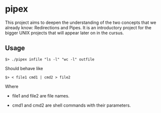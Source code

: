 # pipex

This project aims to deepen the understanding of the two concepts that we already know: Redirections and Pipes.
It is an introductory project for the bigger UNIX projects that will appear later on in the cursus.

## Usage
`$> ./pipex infile "ls -l" "wc -l" outfile`

Should behave like

`$> < file1 cmd1 | cmd2 > file2`

Where

- file1 and file2 are file names.

- cmd1 and cmd2 are shell commands with their parameters.
